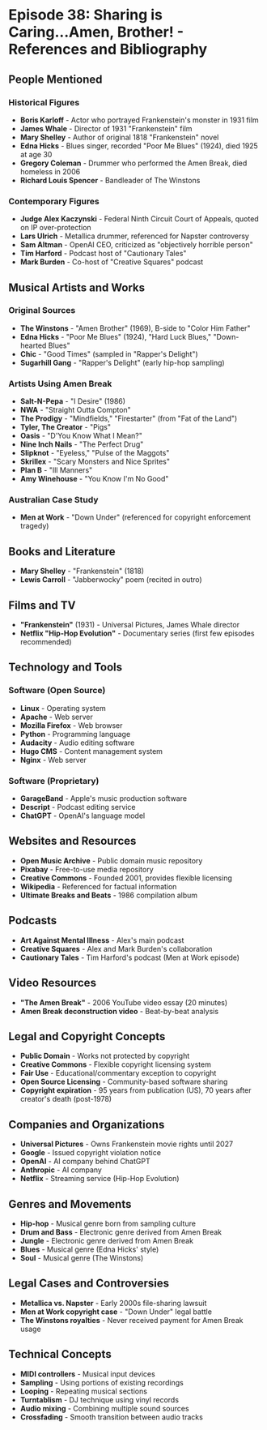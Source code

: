 # Episode 38: Sharing is Caring...Amen, Brother! - References and Bibliography

## People Mentioned

### Historical Figures
- **Boris Karloff** - Actor who portrayed Frankenstein's monster in 1931 film
- **James Whale** - Director of 1931 "Frankenstein" film
- **Mary Shelley** - Author of original 1818 "Frankenstein" novel
- **Edna Hicks** - Blues singer, recorded "Poor Me Blues" (1924), died 1925 at age 30
- **Gregory Coleman** - Drummer who performed the Amen Break, died homeless in 2006
- **Richard Louis Spencer** - Bandleader of The Winstons

### Contemporary Figures
- **Judge Alex Kaczynski** - Federal Ninth Circuit Court of Appeals, quoted on IP over-protection
- **Lars Ulrich** - Metallica drummer, referenced for Napster controversy
- **Sam Altman** - OpenAI CEO, criticized as "objectively horrible person"
- **Tim Harford** - Podcast host of "Cautionary Tales"
- **Mark Burden** - Co-host of "Creative Squares" podcast

## Musical Artists and Works

### Original Sources
- **The Winstons** - "Amen Brother" (1969), B-side to "Color Him Father"
- **Edna Hicks** - "Poor Me Blues" (1924), "Hard Luck Blues," "Down-hearted Blues"
- **Chic** - "Good Times" (sampled in "Rapper's Delight")
- **Sugarhill Gang** - "Rapper's Delight" (early hip-hop sampling)

### Artists Using Amen Break
- **Salt-N-Pepa** - "I Desire" (1986)
- **NWA** - "Straight Outta Compton"
- **The Prodigy** - "Mindfields," "Firestarter" (from "Fat of the Land")
- **Tyler, The Creator** - "Pigs"
- **Oasis** - "D'You Know What I Mean?"
- **Nine Inch Nails** - "The Perfect Drug"
- **Slipknot** - "Eyeless," "Pulse of the Maggots"
- **Skrillex** - "Scary Monsters and Nice Sprites"
- **Plan B** - "Ill Manners"
- **Amy Winehouse** - "You Know I'm No Good"

### Australian Case Study
- **Men at Work** - "Down Under" (referenced for copyright enforcement tragedy)

## Books and Literature
- **Mary Shelley** - "Frankenstein" (1818)
- **Lewis Carroll** - "Jabberwocky" poem (recited in outro)

## Films and TV
- **"Frankenstein"** (1931) - Universal Pictures, James Whale director
- **Netflix "Hip-Hop Evolution"** - Documentary series (first few episodes recommended)

## Technology and Tools

### Software (Open Source)
- **Linux** - Operating system
- **Apache** - Web server
- **Mozilla Firefox** - Web browser
- **Python** - Programming language
- **Audacity** - Audio editing software
- **Hugo CMS** - Content management system
- **Nginx** - Web server

### Software (Proprietary)
- **GarageBand** - Apple's music production software
- **Descript** - Podcast editing service
- **ChatGPT** - OpenAI's language model

## Websites and Resources
- **Open Music Archive** - Public domain music repository
- **Pixabay** - Free-to-use media repository
- **Creative Commons** - Founded 2001, provides flexible licensing
- **Wikipedia** - Referenced for factual information
- **Ultimate Breaks and Beats** - 1986 compilation album

## Podcasts
- **Art Against Mental Illness** - Alex's main podcast
- **Creative Squares** - Alex and Mark Burden's collaboration
- **Cautionary Tales** - Tim Harford's podcast (Men at Work episode)

## Video Resources
- **"The Amen Break"** - 2006 YouTube video essay (20 minutes)
- **Amen Break deconstruction video** - Beat-by-beat analysis

## Legal and Copyright Concepts
- **Public Domain** - Works not protected by copyright
- **Creative Commons** - Flexible copyright licensing system
- **Fair Use** - Educational/commentary exception to copyright
- **Open Source Licensing** - Community-based software sharing
- **Copyright expiration** - 95 years from publication (US), 70 years after creator's death (post-1978)

## Companies and Organizations
- **Universal Pictures** - Owns Frankenstein movie rights until 2027
- **Google** - Issued copyright violation notice
- **OpenAI** - AI company behind ChatGPT
- **Anthropic** - AI company
- **Netflix** - Streaming service (Hip-Hop Evolution)

## Genres and Movements
- **Hip-hop** - Musical genre born from sampling culture
- **Drum and Bass** - Electronic genre derived from Amen Break
- **Jungle** - Electronic genre derived from Amen Break
- **Blues** - Musical genre (Edna Hicks' style)
- **Soul** - Musical genre (The Winstons)

## Legal Cases and Controversies
- **Metallica vs. Napster** - Early 2000s file-sharing lawsuit
- **Men at Work copyright case** - "Down Under" legal battle
- **The Winstons royalties** - Never received payment for Amen Break usage

## Technical Concepts
- **MIDI controllers** - Musical input devices
- **Sampling** - Using portions of existing recordings
- **Looping** - Repeating musical sections
- **Turntablism** - DJ technique using vinyl records
- **Audio mixing** - Combining multiple sound sources
- **Crossfading** - Smooth transition between audio tracks
